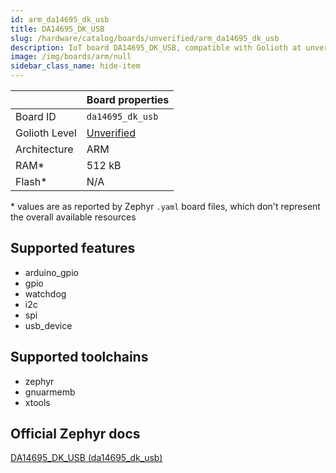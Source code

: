 ```yaml
---
id: arm_da14695_dk_usb
title: DA14695_DK_USB
slug: /hardware/catalog/boards/unverified/arm_da14695_dk_usb
description: IoT board DA14695_DK_USB, compatible with Golioth at unverified level.
image: /img/boards/arm/null
sidebar_class_name: hide-item
---
```


[//]: # (This is an auto-generated file, do not edit! Changes to it will be lost upon re-generation)



|                | Board properties     |
| -------------  | -------------------- |
| Board ID       | `da14695_dk_usb` |
| Golioth Level  | [Unverified](/hardware#unverified-boards) |
| Architecture   | ARM |
| RAM*           | 512 kB |
| Flash*         | N/A |

\* values are as reported by Zephyr `.yaml` board files, which don't represent the overall available resources



## Supported features

* arduino_gpio
* gpio
* watchdog
* i2c
* spi
* usb_device

## Supported toolchains

* zephyr
* gnuarmemb
* xtools

## Official Zephyr docs

[DA14695_DK_USB (da14695_dk_usb)](https://docs.zephyrproject.org/latest/boards/arm/da14695_dk_usb/doc/index.html)
